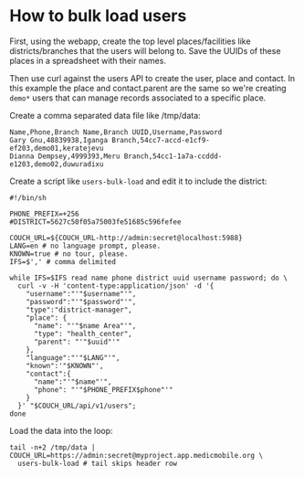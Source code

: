 # How to bulk load users

First, using the webapp, create the top level places/facilities like
districts/branches that the users will belong to.  Save the UUIDs of these
places in a spreadsheet with their names.

Then use curl against the users API to create the user, place and contact. In
this example the place and contact.parent are the same so we're creating
`demo*` users that can manage records associated to a specific place.

Create a comma separated data file like /tmp/data:

```
Name,Phone,Branch Name,Branch UUID,Username,Password
Gary Gnu,48839938,Iganga Branch,54cc7-accd-e1cf9-ef203,demo01,keratejevu
Dianna Dempsey,4999393,Meru Branch,54cc1-1a7a-ccddd-e1203,demo02,duwuradixu
```

Create a script like `users-bulk-load` and edit it to include the district:

```
#!/bin/sh

PHONE_PREFIX=+256
#DISTRICT=5627c50f05a75003fe51685c596fefee

COUCH_URL=${COUCH_URL-http://admin:secret@localhost:5988}
LANG=en # no language prompt, please.
KNOWN=true # no tour, please.
IFS=$',' # comma delimited

while IFS=$IFS read name phone district uuid username password; do \
  curl -v -H 'content-type:application/json' -d '{
    "username":"'"$username"'",
    "password":"'"$password"'",
    "type":"district-manager",
    "place": {
      "name": "'"$name Area"'",
      "type": "health_center",
      "parent": "'"$uuid"'"
    },
    "language":"'"$LANG"'",
    "known":'"$KNOWN"',
    "contact":{
      "name":"'"$name"'",
      "phone": "'"$PHONE_PREFIX$phone"'"
    }
  }' "$COUCH_URL/api/v1/users";
done
```

Load the data into the loop:

```
tail -n+2 /tmp/data | COUCH_URL=https://admin:secret@myproject.app.medicmobile.org \
  users-bulk-load # tail skips header row
```
